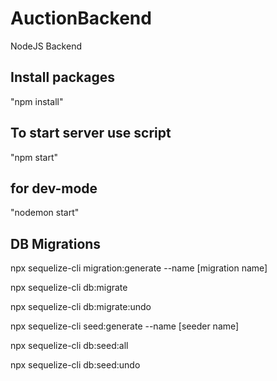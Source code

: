 # AuctionBackend
NodeJS Backend

## Install packages
"npm install"

## To start server use script
"npm start"

## for dev-mode
"nodemon start"

## DB Migrations
npx sequelize-cli migration:generate --name [migration name]

npx sequelize-cli db:migrate

npx sequelize-cli db:migrate:undo

npx sequelize-cli seed:generate --name [seeder name]

npx sequelize-cli db:seed:all

npx sequelize-cli db:seed:undo